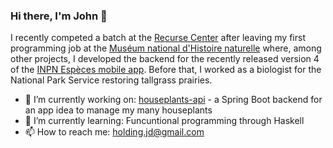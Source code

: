 ### Hi there, I'm John 👋

I recently competed a batch at the [Recurse Center](https://www.recurse.com/) after leaving my first programming job at the [Muséum national d'Histoire naturelle](https://www.mnhn.fr) where, among other projects, I developed the backend for the recently released version 4 of the [INPN Espèces mobile app](https://inpn.mnhn.fr/accueil/participer/inpn-especes). Before that, I worked as a biologist for the National Park Service restoring tallgrass prairies. 

- 🔭 I’m currently working on: [houseplants-api](https://github.com/jdholding/houseplants-api) - a Spring Boot backend for an app idea to manage my many houseplants
- 🌱 I’m currently learning: Funcuntional programming through Haskell
- 📫 How to reach me: holding.jd@gmail.com

